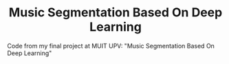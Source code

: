 <h1 align="center">Music Segmentation Based On Deep Learning</h1>
Code from my final project at MUIT UPV: "Music Segmentation Based On Deep Learning"
